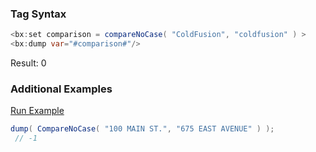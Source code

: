 ### Tag Syntax




```java
<bx:set comparison = compareNoCase( "ColdFusion", "coldfusion" ) >
<bx:dump var="#comparison#"/>
```

Result: 0

### Additional Examples

<a href="https://try.boxlang.io/?code=eJxLKc0t0FBwzs8tSCxK9ct3TixO1VBQMjQwUPB19PRTCA7RU9JRUDIzN1VwdQwOUXAMc%2FULdVVS0FTQtOZS0NdX0DXkAgCIZxCW" target="_blank">Run Example</a>

```java
dump( CompareNoCase( "100 MAIN ST.", "675 EAST AVENUE" ) );
 // -1

```


